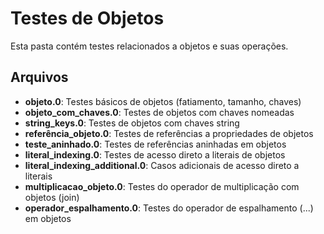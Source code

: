 # Testes de Objetos

Esta pasta contém testes relacionados a objetos e suas operações.

## Arquivos

- **objeto.0**: Testes básicos de objetos (fatiamento, tamanho, chaves)
- **objeto_com_chaves.0**: Testes de objetos com chaves nomeadas
- **string_keys.0**: Testes de objetos com chaves string
- **referência_objeto.0**: Testes de referências a propriedades de objetos
- **teste_aninhado.0**: Testes de referências aninhadas em objetos
- **literal_indexing.0**: Testes de acesso direto a literais de objetos
- **literal_indexing_additional.0**: Casos adicionais de acesso direto a literais
- **multiplicacao_objeto.0**: Testes do operador de multiplicação com objetos (join)
- **operador_espalhamento.0**: Testes do operador de espalhamento (...) em objetos
